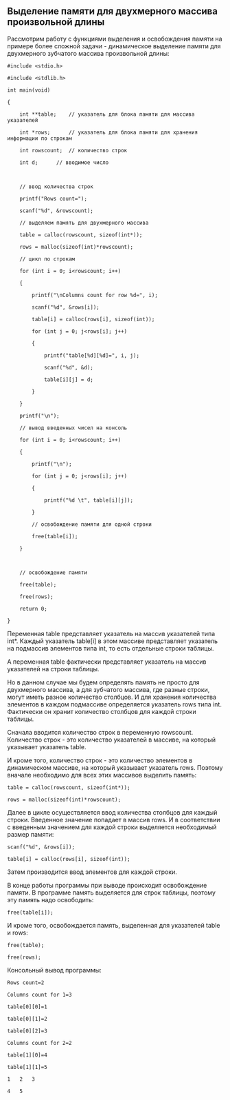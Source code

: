 ## Выделение памяти для двухмерного массива произвольной длины

Рассмотрим работу с функциями выделения и освобождения памяти на примере более сложной задачи - динамическое выделение памяти для двухмерного зубчатого массива произвольной длины:

```
#include <stdio.h>

#include <stdlib.h>

int main(void)

{

	int **table;	// указатель для блока памяти для массива указателей

	int *rows;		// указатель для блока памяти для хранения информации по строкам

	int rowscount;	// количество строк

	int d;		// вводимое число

	

	// ввод количества строк

	printf("Rows count=");

	scanf("%d", &rowscount);

	// выделяем память для двухмерного массива

	table = calloc(rowscount, sizeof(int*));

	rows = malloc(sizeof(int)*rowscount);

	// цикл по строкам

	for (int i = 0; i<rowscount; i++)

	{

		printf("\nColumns count for row %d=", i);

		scanf("%d", &rows[i]);

		table[i] = calloc(rows[i], sizeof(int));

		for (int j = 0; j<rows[i]; j++)

		{

			printf("table[%d][%d]=", i, j);

			scanf("%d", &d);

			table[i][j] = d;

		}

	}

	printf("\n");

	// вывод введенных чисел на консоль

	for (int i = 0; i<rowscount; i++)

	{

		printf("\n");

		for (int j = 0; j<rows[i]; j++)

		{

			printf("%d \t", table[i][j]);

		}

		// освобождение памяти для одной строки

		free(table[i]);

	}

	

	// освобождение памяти

	free(table);

	free(rows);

	return 0;

}
```

Переменная table представляет указатель на массив указателей типа int*. Каждый указатель table[i] в этом массиве представляет указатель на подмассив элементов типа int, то есть отдельные строки таблицы. 

А переменная table фактически представляет указатель на массив указателей на строки таблицы.

Но в данном случае мы будем определять память не просто для двухмерного массива, а для зубчатого массива, где разные строки, могут иметь разное количество столбцов. И для хранения количества элементов в каждом подмассиве определяется указатель rows типа int. Фактически он хранит количество столбцов для каждой строки таблицы.

Сначала вводится количество строк в переменную rowscount. Количество строк - это количество указателей в массиве, на который указывает указатель table. 

И кроме того, количество строк - это количество элементов в динамическом массиве, на который указывает указатель rows. Поэтому вначале необходимо для всех этих массивов выделить память:

```
table = calloc(rowscount, sizeof(int*));

rows = malloc(sizeof(int)*rowscount);
```

Далее в цикле осуществляется ввод количества столбцов для каждый строки. Введенное значение попадает в массив rows. И в соответствии с введенным значением для каждой строки выделяется необходимый размер памяти:

```
scanf("%d", &rows[i]);

table[i] = calloc(rows[i], sizeof(int));
```

Затем производится ввод элементов для каждой строки.

В конце работы программы при выводе происходит освобождение памяти. В программе память выделяется для строк таблицы, поэтому эту память надо освободить:

```
free(table[i]);
```

И кроме того, освобождается память, выделенная для указателей table и rows:

```
free(table);

free(rows);
```

Консольный вывод программы:

```
Rows count=2

Columns count for 1=3

table[0][0]=1

table[0][1]=2

table[0][2]=3

Columns count for 2=2

table[1][0]=4

table[1][1]=5

1	2	3

4	5

